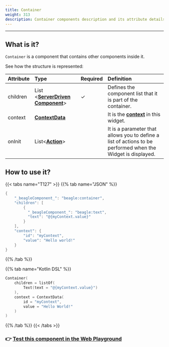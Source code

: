 ```yaml
---
title: Container
weight: 313
description: Container components description and its attribute details
---
```


---

## What is it? 

`Container` is a component that contains other components inside it. 

See how the structure is represented:

| **Attribute** | **Type**  | Required | **Definition** |
| :--- | :--- | :--- | :--- |
| children | List &lt;[**ServerDriven Component**](https://docs.usebeagle.io/api/widget)&gt; |    ✓ | Defines the component list that it is part of the container.  |
| context | [**ContextData**](https://docs.usebeagle.io/api/context) |  | It is the [**context**](https://docs.usebeagle.io/api/context) in this widget.  |
| onInit | List&lt;[**Action**](https://docs.usebeagle.io/api/actions)&gt; |  | It is a parameter that allows you to define a list of actions to be performed when the Widget is displayed.  |

## How to use it? 

{{< tabs name="T127" >}}
{{% tab name="JSON" %}}
```kotlin
{
    "_beagleComponent_": "beagle:container",
    "children": [
        {
          "_beagleComponent_": "beagle:text",
          "text": "@{myContext.value}"
        }
    ],
    "context": {
        "id": "myContext",
        "value": "Hello world!" 
    }
}
```
{{% /tab %}}

{{% tab name="Kotlin DSL" %}}
```kotlin
Container(
    children = listOf(
        Text(text = "@{myContext.value}")
    ),
    context = ContextData(
        id = "myContext",
        value = "Hello World!"
    )
)
```
{{% /tab %}}
{{< /tabs >}}

### 👉 [ Test this component in the Web Playground](https://beagle-playground.netlify.app/#/demo/default-components/container.json)
